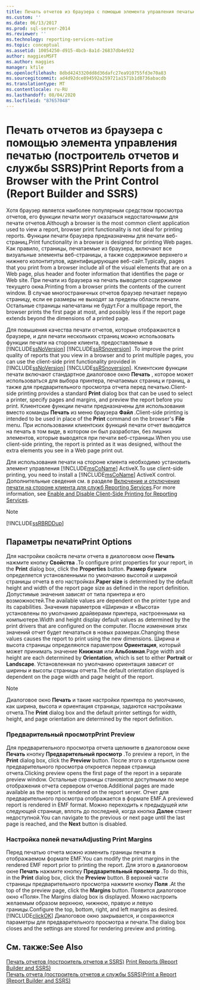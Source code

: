 ```yaml
---
title: Печать отчетов из браузера с помощью элемента управления печатью (построитель отчетов и службы SSRS) | Документы Майкрософт
ms.custom: ''
ms.date: 06/13/2017
ms.prod: sql-server-2014
ms.reviewer: ''
ms.technology: reporting-services-native
ms.topic: conceptual
ms.assetid: 10054250-d915-4bcb-8a1d-26837db4e932
author: maggiesMSFT
ms.author: maggies
manager: kfile
ms.openlocfilehash: 8dbd4243320dd8d36dafc27ea910755fd3e70a83
ms.sourcegitcommit: ad4d92dce894592a259721a1571b1d8736abacdb
ms.translationtype: MT
ms.contentlocale: ru-RU
ms.lasthandoff: 08/04/2020
ms.locfileid: "87657048"
---
```

# <a name="print-reports-from-a-browser-with-the-print-control-report-builder-and-ssrs"></a><span data-ttu-id="74a66-102">Печать отчетов из браузера с помощью элемента управления печатью (построитель отчетов и службы SSRS)</span><span class="sxs-lookup"><span data-stu-id="74a66-102">Print Reports from a Browser with the Print Control (Report Builder and SSRS)</span></span>
  <span data-ttu-id="74a66-103">Хотя браузер является наиболее популярным средством просмотра отчетов, его функции печати могут оказаться недостаточными для печати отчетов.</span><span class="sxs-lookup"><span data-stu-id="74a66-103">Although a browser is the most common client application used to view a report, browser print functionality is not ideal for printing reports.</span></span> <span data-ttu-id="74a66-104">Функции печати браузера предназначены для печати веб-страниц.</span><span class="sxs-lookup"><span data-stu-id="74a66-104">Print functionality in a browser is designed for printing Web pages.</span></span> <span data-ttu-id="74a66-105">Как правило, страницы, печатаемые из браузера, включают все визуальные элементы веб-страницы, а также содержимое верхнего и нижнего колонтитулов, идентифицирующее веб-сайт.</span><span class="sxs-lookup"><span data-stu-id="74a66-105">Typically, pages that you print from a browser include all of the visual elements that are on a Web page, plus header and footer information that identifies the page or Web site.</span></span> <span data-ttu-id="74a66-106">При печати из браузера на печать выводится содержимое текущего окна.</span><span class="sxs-lookup"><span data-stu-id="74a66-106">Printing from a browser prints the contents of the current window.</span></span> <span data-ttu-id="74a66-107">В случае многостраничных отчетов браузер печатает первую страницу, если ее размеры не выходят за пределы области печати. Остальные страницы напечатаны не будут.</span><span class="sxs-lookup"><span data-stu-id="74a66-107">For a multipage report, the browser prints the first page at most, and possibly less if the report page extends beyond the dimensions of a printed page.</span></span>  
  
 <span data-ttu-id="74a66-108">Для повышения качества печати отчетов, которые отображаются в браузере, и для печати нескольких страниц можно использовать функции печати на стороне клиента, предоставляемые в [!INCLUDE[ssNoVersion](../../includes/ssnoversion-md.md)] [!INCLUDE[ssRSnoversion](../../includes/ssrsnoversion-md.md)] .</span><span class="sxs-lookup"><span data-stu-id="74a66-108">To improve the print quality of reports that you view in a browser and to print multiple pages, you can use the client-side print functionality provided in [!INCLUDE[ssNoVersion](../../includes/ssnoversion-md.md)] [!INCLUDE[ssRSnoversion](../../includes/ssrsnoversion-md.md)].</span></span> <span data-ttu-id="74a66-109">Клиентские функции печати включают стандартное диалоговое окно **Печать** , которое может использоваться для выбора принтера, печатаемых страниц и границ, а также для предварительного просмотра отчета перед печатью.</span><span class="sxs-lookup"><span data-stu-id="74a66-109">Client-side printing provides a standard **Print** dialog box that can be used to select a printer, specify pages and margins, and preview the report before you print.</span></span> <span data-ttu-id="74a66-110">Клиентские функции печати предназначены для использования вместо команды **Печать** из меню браузера **Файл** .</span><span class="sxs-lookup"><span data-stu-id="74a66-110">Client-side printing is intended to be used in place of the **Print** command on the browser's **File** menu.</span></span> <span data-ttu-id="74a66-111">При использовании клиентских функций печати отчет выводится на печать в том виде, в котором он был разработан, без лишних элементов, которые выводятся при печати веб-страницы.</span><span class="sxs-lookup"><span data-stu-id="74a66-111">When you use client-side printing, the report is printed as it was designed, without the extra elements you see in a Web page print out.</span></span>  
  
 <span data-ttu-id="74a66-112">Для использования печати на стороне клиента необходимо установить элемент управления [!INCLUDE[msCoName](../../includes/msconame-md.md)] ActiveX.</span><span class="sxs-lookup"><span data-stu-id="74a66-112">To use client-side printing, you need to install a [!INCLUDE[msCoName](../../includes/msconame-md.md)] ActiveX control.</span></span> <span data-ttu-id="74a66-113">Дополнительные сведения см. в разделе [Включение и отключение печати на стороне клиента для служб Reporting Services](../report-server/enable-and-disable-client-side-printing-for-reporting-services.md).</span><span class="sxs-lookup"><span data-stu-id="74a66-113">For more information, see [Enable and Disable Client-Side Printing for Reporting Services](../report-server/enable-and-disable-client-side-printing-for-reporting-services.md).</span></span>  
  
> [!NOTE]  
>  [!INCLUDE[ssRBRDDup](../../includes/ssrbrddup-md.md)]  
  
## <a name="print-options"></a><span data-ttu-id="74a66-114">Параметры печати</span><span class="sxs-lookup"><span data-stu-id="74a66-114">Print Options</span></span>  
 <span data-ttu-id="74a66-115">Для настройки свойств печати отчета в диалоговом окне **Печать** нажмите кнопку **Свойства** .</span><span class="sxs-lookup"><span data-stu-id="74a66-115">To configure print properties for your report, in the **Print** dialog box, click the **Properties** button.</span></span> <span data-ttu-id="74a66-116">**Размер бумаги** определяется установленными по умолчанию высотой и шириной страницы отчета в его настройках.</span><span class="sxs-lookup"><span data-stu-id="74a66-116">**Paper size** is determined by the default height and width of the report page size as defined in the report definition.</span></span> <span data-ttu-id="74a66-117">Допустимые значения зависят от типа принтера и его возможностей.</span><span class="sxs-lookup"><span data-stu-id="74a66-117">The available values are dependent on the printer type and its capabilities.</span></span> <span data-ttu-id="74a66-118">Значения параметров «Ширина» и «Высота» установлены по умолчанию драйверами принтера, настроенными на компьютере.</span><span class="sxs-lookup"><span data-stu-id="74a66-118">Width and height display default values as determined by the print drivers that are configured on the computer.</span></span> <span data-ttu-id="74a66-119">После изменения этих значений отчет будет печататься в новых размерах.</span><span class="sxs-lookup"><span data-stu-id="74a66-119">Changing these values causes the report to print using the new dimensions.</span></span> <span data-ttu-id="74a66-120">Ширина и высота страницы определяются параметром **Ориентация**, который может принимать значение **Книжная** или **Альбомная**.</span><span class="sxs-lookup"><span data-stu-id="74a66-120">Page width and height are each determined by **Orientation**, which is set to either **Portrait** or **Landscape**.</span></span> <span data-ttu-id="74a66-121">Установленная по умолчанию ориентация зависит от ширины и высоты страницы отчета.</span><span class="sxs-lookup"><span data-stu-id="74a66-121">The default orientation displayed is dependent on the page width and page height of the report.</span></span>  
  
> [!NOTE]  
>  <span data-ttu-id="74a66-122"> Диалоговое окно **Печать** и такие настройки принтера по умолчанию, как ширина, высота и ориентация страницы, задаются настройками отчета.</span><span class="sxs-lookup"><span data-stu-id="74a66-122">The **Print** dialog box and the default printer settings for width, height, and page orientation are determined by the report definition.</span></span>  
  
### <a name="print-preview"></a><span data-ttu-id="74a66-123">Предварительный просмотр</span><span class="sxs-lookup"><span data-stu-id="74a66-123">Print Preview</span></span>  
 <span data-ttu-id="74a66-124">Для предварительного просмотра отчета щелкните в диалоговом окне **Печать** кнопку **Предварительный просмотр** .</span><span class="sxs-lookup"><span data-stu-id="74a66-124">To preview a report, in the **Print** dialog box, click the **Preview** button.</span></span> <span data-ttu-id="74a66-125">После этого в отдельном окне предварительного просмотра откроется первая страница отчета.</span><span class="sxs-lookup"><span data-stu-id="74a66-125">Clicking preview opens the first page of the report in a separate preview window.</span></span> <span data-ttu-id="74a66-126">Остальные страницы становятся доступными по мере отображения отчета сервером отчетов.</span><span class="sxs-lookup"><span data-stu-id="74a66-126">Additional pages are made available as the report is rendered on the report server.</span></span> <span data-ttu-id="74a66-127">Отчет для предварительного просмотра отображается в формате EMF.</span><span class="sxs-lookup"><span data-stu-id="74a66-127">A previewed report is rendered in EMF format.</span></span> <span data-ttu-id="74a66-128">Можно переходить к предыдущей или следующей странице, вплоть до последней, когда кнопка **Далее** станет недоступной.</span><span class="sxs-lookup"><span data-stu-id="74a66-128">You can navigate to the previous or next page until the last page is reached, and the **Next** button is disabled.</span></span>  
  
### <a name="adjusting-print-margins"></a><span data-ttu-id="74a66-129">Настройка полей печати</span><span class="sxs-lookup"><span data-stu-id="74a66-129">Adjusting Print Margins</span></span>  
 <span data-ttu-id="74a66-130">Перед печатью отчета можно изменить границы печати в отображаемом формате EMF.</span><span class="sxs-lookup"><span data-stu-id="74a66-130">You can modify the print margins in the rendered EMF report prior to printing the report.</span></span> <span data-ttu-id="74a66-131">Для этого в диалоговом окне **Печать** нажмите кнопку **Предварительный просмотр** .</span><span class="sxs-lookup"><span data-stu-id="74a66-131">To do this, in the **Print** dialog box, click the **Preview** button.</span></span> <span data-ttu-id="74a66-132">В верхней части страницы предварительного просмотра нажмите кнопку **Поля** .</span><span class="sxs-lookup"><span data-stu-id="74a66-132">At the top of the preview page, click the **Margins** button.</span></span> <span data-ttu-id="74a66-133">Появится диалоговое окно «Поля».</span><span class="sxs-lookup"><span data-stu-id="74a66-133">The Margins dialog box is displayed.</span></span> <span data-ttu-id="74a66-134">Можно настроить желаемым образом верхнюю, нижнюю, правую и левую границы.</span><span class="sxs-lookup"><span data-stu-id="74a66-134">Configure the top, bottom, right, and left margins as desired.</span></span> [!INCLUDE[clickOK](../../includes/clickok-md.md)] <span data-ttu-id="74a66-135">Диалоговое окно закрывается, и сохраняются параметры для предварительного просмотра и печати.</span><span class="sxs-lookup"><span data-stu-id="74a66-135">The dialog box closes and the settings are stored for rendering preview and printing.</span></span>  
  
## <a name="see-also"></a><span data-ttu-id="74a66-136">См. также:</span><span class="sxs-lookup"><span data-stu-id="74a66-136">See Also</span></span>  
 <span data-ttu-id="74a66-137">[Печать отчетов &#40;построитель отчетов и SSRS&#41;](print-reports-report-builder-and-ssrs.md) </span><span class="sxs-lookup"><span data-stu-id="74a66-137">[Print Reports &#40;Report Builder and SSRS&#41;](print-reports-report-builder-and-ssrs.md) </span></span>  
 [<span data-ttu-id="74a66-138">Печать отчета (построитель отчетов и службы SSRS)</span><span class="sxs-lookup"><span data-stu-id="74a66-138">Print a Report &#40;Report Builder and SSRS&#41;</span></span>](print-a-report-report-builder-and-ssrs.md)  
  
  
